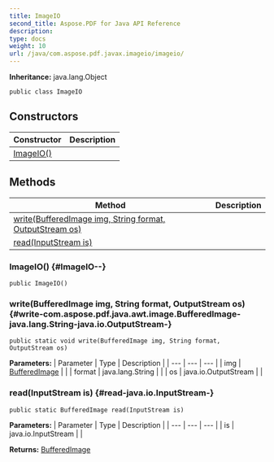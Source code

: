 ```yaml
---
title: ImageIO
second_title: Aspose.PDF for Java API Reference
description: 
type: docs
weight: 10
url: /java/com.aspose.pdf.javax.imageio/imageio/
---
```

**Inheritance:**
java.lang.Object
```
public class ImageIO
```
## Constructors

| Constructor | Description |
| --- | --- |
| [ImageIO()](#ImageIO--) |  |
## Methods

| Method | Description |
| --- | --- |
| [write(BufferedImage img, String format, OutputStream os)](#write-com.aspose.pdf.java.awt.image.BufferedImage-java.lang.String-java.io.OutputStream-) |  |
| [read(InputStream is)](#read-java.io.InputStream-) |  |
### ImageIO() {#ImageIO--}
```
public ImageIO()
```


### write(BufferedImage img, String format, OutputStream os) {#write-com.aspose.pdf.java.awt.image.BufferedImage-java.lang.String-java.io.OutputStream-}
```
public static void write(BufferedImage img, String format, OutputStream os)
```




**Parameters:**
| Parameter | Type | Description |
| --- | --- | --- |
| img | [BufferedImage](../../com.aspose.pdf.java.awt.image/bufferedimage) |  |
| format | java.lang.String |  |
| os | java.io.OutputStream |  |

### read(InputStream is) {#read-java.io.InputStream-}
```
public static BufferedImage read(InputStream is)
```




**Parameters:**
| Parameter | Type | Description |
| --- | --- | --- |
| is | java.io.InputStream |  |

**Returns:**
[BufferedImage](../../com.aspose.pdf.java.awt.image/bufferedimage)
